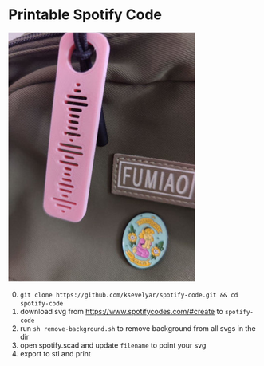 # Printable Spotify Code

![scad](photo.jpg)

0. `git clone https://github.com/ksevelyar/spotify-code.git && cd spotify-code`
1. download svg from https://www.spotifycodes.com/#create to `spotify-code`
2. run `sh remove-background.sh` to remove background from all svgs in the dir
3. open spotify.scad and update `filename` to point your svg
4. export to stl and print

